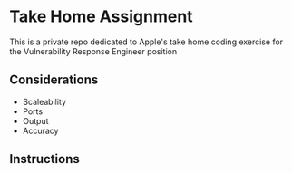 # Take Home Assignment
This is a private repo dedicated to Apple's take home coding exercise for the Vulnerability Response Engineer position

## Considerations
* Scaleability
* Ports
* Output
* Accuracy

## Instructions
